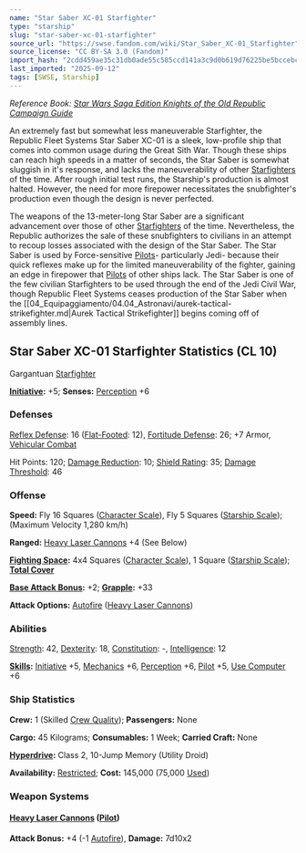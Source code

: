 ```yaml
---
name: "Star Saber XC-01 Starfighter"
type: "starship"
slug: "star-saber-xc-01-starfighter"
source_url: "https://swse.fandom.com/wiki/Star_Saber_XC-01_Starfighter"
source_license: "CC BY-SA 3.0 (Fandom)"
import_hash: "2cdd459ae35c31db0ade55c585ccd141a3c9d0b619d76225be5bccebc319ecdf"
last_imported: "2025-09-12"
tags: [SWSE, Starship]
---
```

*Reference Book: [Star Wars Saga Edition Knights of the Old Republic Campaign Guide](https://swse.fandom.com/wiki/Star_Wars_Saga_Edition_Knights_of_the_Old_Republic_Campaign_Guide)*

An extremely fast but somewhat less maneuverable Starfighter, the Republic Fleet Systems Star Saber XC-01 is a sleek, low-profile ship that comes into common usage during the Great Sith War. Though these ships can reach high speeds in a matter of seconds, the Star Saber is somewhat sluggish in it's response, and lacks the maneuverability of other [Starfighters](https://swse.fandom.com/wiki/Starfighters) of the time. After rough initial test runs, the Starship's production is almost halted. However, the need for more firepower necessitates the snubfighter's production even though the design is never perfected.

The weapons of the 13-meter-long Star Saber are a significant advancement over those of other [Starfighters](https://swse.fandom.com/wiki/Starfighters) of the time. Nevertheless, the Republic authorizes the sale of these snubfighters to civilians in an attempt to recoup losses associated with the design of the Star Saber. The Star Saber is used by Force-sensitive [Pilots](https://swse.fandom.com/wiki/Pilots)- particularly Jedi- because their quick reflexes make up for the limited maneuverability of the fighter, gaining an edge in firepower that [Pilots](https://swse.fandom.com/wiki/Pilots) of other ships lack. The Star Saber is one of the few civilian Starfighters to be used through the end of the Jedi Civil War, though Republic Fleet Systems ceases production of the Star Saber when the [[04_Equipaggiamento/04.04_Astronavi/aurek-tactical-strikefighter.md|Aurek Tactical Strikefighter]] begins coming off of assembly lines.

## Star Saber XC-01 Starfighter Statistics (CL 10)
Gargantuan [Starfighter](https://swse.fandom.com/wiki/Starfighter)

**[Initiative](https://swse.fandom.com/wiki/Initiative):** +5; **Senses:** [Perception](https://swse.fandom.com/wiki/Perception) +6
### Defenses
[Reflex Defense](https://swse.fandom.com/wiki/Reflex_Defense_(Vehicles)): 16 ([Flat-Footed](https://swse.fandom.com/wiki/Flat-Footed): 12), [Fortitude Defense](https://swse.fandom.com/wiki/Fortitude_Defense_(Vehicles)): 26; +7 Armor, [Vehicular Combat](https://swse.fandom.com/wiki/Vehicular_Combat)

Hit Points: 120; [Damage Reduction](https://swse.fandom.com/wiki/Damage_Reduction): 10; [Shield Rating](https://swse.fandom.com/wiki/Shield_Rating): 35; [Damage Threshold](https://swse.fandom.com/wiki/Damage_Threshold_(Vehicles)): 46
### Offense
**Speed:** Fly 16 Squares ([Character Scale](https://swse.fandom.com/wiki/Character_Scale)), Fly 5 Squares ([Starship Scale](https://swse.fandom.com/wiki/Starship_Scale)); (Maximum Velocity 1,280 km/h)

**Ranged:** [Heavy Laser Cannons](https://swse.fandom.com/wiki/Heavy_Laser_Cannons) +4 (See Below)

**[Fighting Space](https://swse.fandom.com/wiki/Fighting_Space):** 4x4 Squares ([Character Scale](https://swse.fandom.com/wiki/Character_Scale)), 1 Square ([Starship Scale](https://swse.fandom.com/wiki/Starship_Scale)); **[Total Cover](https://swse.fandom.com/wiki/Total_Cover)**

**[Base Attack Bonus](https://swse.fandom.com/wiki/Base_Attack_Bonus):** +2; **[Grapple](https://swse.fandom.com/wiki/Grapple):** +33

**Attack Options:** [Autofire](https://swse.fandom.com/wiki/Autofire_(Vehicle_Combat)) ([Heavy Laser Cannons](https://swse.fandom.com/wiki/Heavy_Laser_Cannons))
### Abilities
[Strength](https://swse.fandom.com/wiki/Strength): 42, [Dexterity](https://swse.fandom.com/wiki/Dexterity): 18, [Constitution](https://swse.fandom.com/wiki/Constitution): -, [Intelligence](https://swse.fandom.com/wiki/Intelligence): 12

**[Skills](https://swse.fandom.com/wiki/Skills):** [Initiative](https://swse.fandom.com/wiki/Initiative) +5, [Mechanics](https://swse.fandom.com/wiki/Mechanics) +6, [Perception](https://swse.fandom.com/wiki/Perception) +6, [Pilot](https://swse.fandom.com/wiki/Pilot) +5, [Use Computer](https://swse.fandom.com/wiki/Use_Computer) +6
### Ship Statistics
**Crew:** 1 (Skilled [Crew Quality](https://swse.fandom.com/wiki/Crew_Quality)); **Passengers:** None

**Cargo:** 45 Kilograms; **Consumables:** 1 Week; **Carried Craft:** None

**[Hyperdrive](https://swse.fandom.com/wiki/Hyperdrive):** Class 2, 10-Jump Memory (Utility Droid)

**Availability:** [Restricted](https://swse.fandom.com/wiki/Restricted); **Cost:** 145,000 (75,000 [Used](https://swse.fandom.com/wiki/Used))
### Weapon Systems
#### **[Heavy Laser Cannons](https://swse.fandom.com/wiki/Heavy_Laser_Cannons) ([Pilot](https://swse.fandom.com/wiki/Pilot_(Vehicle_Combat)))**
**Attack Bonus:** +4 (-1 [Autofire](https://swse.fandom.com/wiki/Autofire_(Vehicle_Combat))), **Damage:** 7d10x2